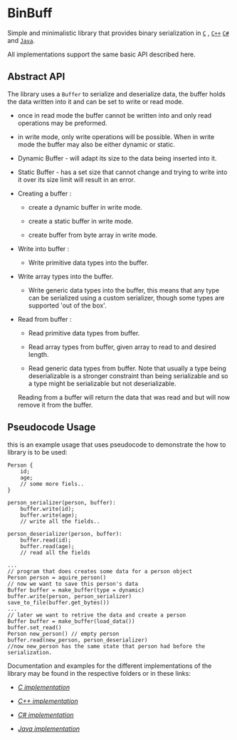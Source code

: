# BinBuff

Simple and minimalistic library that provides binary serialization in  [`C`](https://github.com/Zshoham/BinBuff/tree/master/CBinBuff
)  , [`C++`](https://github.com/Zshoham/BinBuff/tree/master/CppBinBuff) [`C#`](https://github.com/Zshoham/BinBuff/tree/master/CsBinBuff) and [`Java`](https://github.com/Zshoham/BinBuff/tree/master/JBinBuff).

All implementations support the same basic API described here.

## Abstract API
The library uses a `Buffer` to serialize and deserialize data, the buffer holds the data written into it and can be set to write or read mode. 

* once in read mode the buffer cannot be written into and only read operations may be preformed. 

* in write mode, only write operations will be possible. 
  When in write mode the buffer may also be either dynamic or static.
  
* Dynamic Buffer - will adapt its size to the data being inserted into it.
  
* Static Buffer - has a set size that cannot change and trying to write into it over its size limit will result in an error.
  
* Creating a buffer :
  
  * create a dynamic buffer in write mode.
  
  * create a static buffer in write mode.
  
  * create buffer from byte array in write mode.

* Write into buffer : 
  
  * Write primitive data types into the buffer.
  
* Write array types into the buffer.
  * Write generic data types into the buffer,
  this means that any type can be serialized using a custom serializer, though some types are supported 'out of the box'.
  
* Read from buffer :
  
  * Read primitive data types from buffer.
  
  * Read array types from buffer, given array to read to and desired length.
  
  * Read generic data types from buffer.
  Note that usually a type being deserializable is a stronger constraint than being serializable
    and so a type might be serializable but not deserializable. 
  
  Reading from a buffer will return the data that was read and but will now remove it from the buffer.

## Pseudocode Usage

this is an example usage that uses pseudocode to demonstrate the how to library is to be used:

```pseudocode
Person {
	id;
	age;
	// some more fiels..
}

person_serializer(person, buffer):
	buffer.write(id);
	buffer.write(age);
	// write all the fields..

person_deserializer(person, buffer):
	buffer.read(id);
	buffer.read(age);
	// read all the fields

...
// program that does creates some data for a person object
Person person = aquire_person()
// now we want to save this person's data
Buffer buffer = make_buffer(type = dynamic)
buffer.write(person, person_serializer)
save_to_file(buffer.get_bytes())
...
// later we want to retrive the data and create a person
Buffer buffer = make_buffer(load_data())
buffer.set_read()
Person new_person() // empty person
buffer.read(new_person, person_deserializer)
//now new_person has the same state that person had before the serialization.
```

Documentation and examples for the different implementations of the library may be found in the respective folders or in these links:

* [*C implementation*]()

* [*C++ implementation*]()

* [*C# implementation*]()

* [*Java implementation*]()